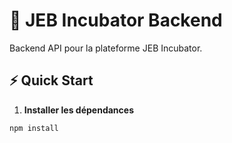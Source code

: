 # 🚀 JEB Incubator Backend

Backend API pour la plateforme JEB Incubator.

## ⚡ Quick Start

1. **Installer les dépendances**
```bash
npm install